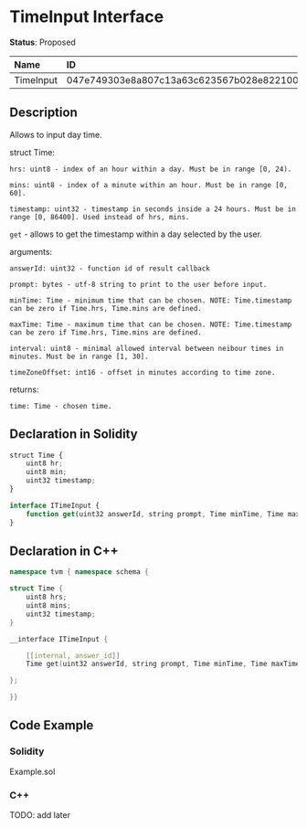 # TimeInput Interface

**Status**: Proposed

| Name         | ID                                                                |
| :--------    | :---------------------------------------------------------------- |
| TimeInput    | 047e749303e8a807c13a63c623567b028e822100805d9e6096aad71ada8ef27f  |


## Description

Allows to input day time.

struct Time:

    hrs: uint8 - index of an hour within a day. Must be in range [0, 24).

    mins: uint8 - index of a minute within an hour. Must be in range [0, 60].

    timestamp: uint32 - timestamp in seconds inside a 24 hours. Must be in range [0, 86400]. Used instead of hrs, mins.


`get` - allows to get the timestamp within a day selected by the user.

arguments:

	answerId: uint32 - function id of result callback

    prompt: bytes - utf-8 string to print to the user before input.

    minTime: Time - minimum time that can be chosen. NOTE: Time.timestamp can be zero if Time.hrs, Time.mins are defined.
    
    maxTime: Time - maximum time that can be chosen. NOTE: Time.timestamp can be zero if Time.hrs, Time.mins are defined.

    interval: uint8 - minimal allowed interval between neibour times in minutes. Must be in range [1, 30].

    timeZoneOffset: int16 - offset in minutes according to time zone.

returns:

	time: Time - chosen time.

## Declaration in Solidity

```jsx
struct Time {
    uint8 hr;
    uint8 min;
    uint32 timestamp;
}

interface ITimeInput {
	function get(uint32 answerId, string prompt, Time minTime, Time maxTime, uint8 interval, int16 timeZoneOffset) external returns (Time time);
}
```

## Declaration in C++

```cpp
namespace tvm { namespace schema {

struct Time {
    uint8 hrs;
    uint8 mins;
    uint32 timestamp;
}

__interface ITimeInput {

	[[internal, answer_id]]
	Time get(uint32 answerId, string prompt, Time minTime, Time maxTime, uint8 interval, int16 timeZoneOffset);

};

}}
```

## Code Example

### Solidity

Example.sol

### C++

TODO: add later
